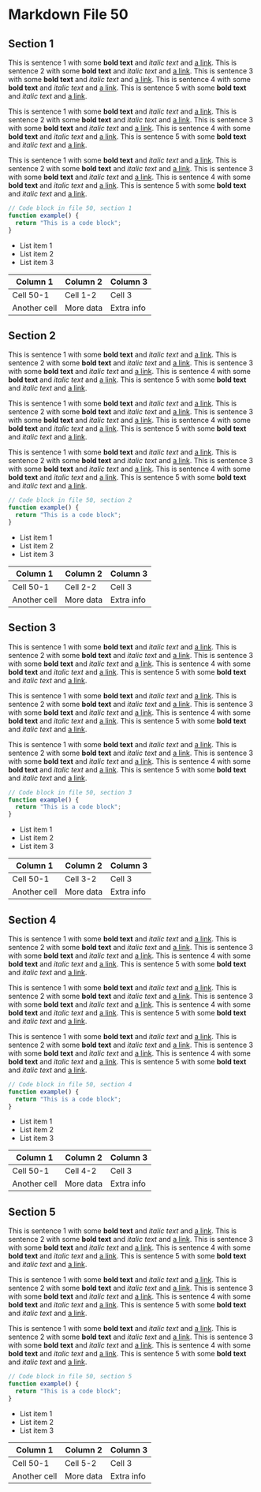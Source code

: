 # Markdown File 50


## Section 1

This is sentence 1 with some **bold text** and *italic text* and [a link](https://example.com/50/1/1/1). This is sentence 2 with some **bold text** and *italic text* and [a link](https://example.com/50/1/1/2). This is sentence 3 with some **bold text** and *italic text* and [a link](https://example.com/50/1/1/3). This is sentence 4 with some **bold text** and *italic text* and [a link](https://example.com/50/1/1/4). This is sentence 5 with some **bold text** and *italic text* and [a link](https://example.com/50/1/1/5). 

This is sentence 1 with some **bold text** and *italic text* and [a link](https://example.com/50/1/2/1). This is sentence 2 with some **bold text** and *italic text* and [a link](https://example.com/50/1/2/2). This is sentence 3 with some **bold text** and *italic text* and [a link](https://example.com/50/1/2/3). This is sentence 4 with some **bold text** and *italic text* and [a link](https://example.com/50/1/2/4). This is sentence 5 with some **bold text** and *italic text* and [a link](https://example.com/50/1/2/5). 

This is sentence 1 with some **bold text** and *italic text* and [a link](https://example.com/50/1/3/1). This is sentence 2 with some **bold text** and *italic text* and [a link](https://example.com/50/1/3/2). This is sentence 3 with some **bold text** and *italic text* and [a link](https://example.com/50/1/3/3). This is sentence 4 with some **bold text** and *italic text* and [a link](https://example.com/50/1/3/4). This is sentence 5 with some **bold text** and *italic text* and [a link](https://example.com/50/1/3/5). 

```javascript
// Code block in file 50, section 1
function example() {
  return "This is a code block";
}
```

- List item 1
- List item 2
- List item 3

| Column 1 | Column 2 | Column 3 |
| -------- | -------- | -------- |
| Cell 50-1 | Cell 1-2 | Cell 3 |
| Another cell | More data | Extra info |


## Section 2

This is sentence 1 with some **bold text** and *italic text* and [a link](https://example.com/50/2/1/1). This is sentence 2 with some **bold text** and *italic text* and [a link](https://example.com/50/2/1/2). This is sentence 3 with some **bold text** and *italic text* and [a link](https://example.com/50/2/1/3). This is sentence 4 with some **bold text** and *italic text* and [a link](https://example.com/50/2/1/4). This is sentence 5 with some **bold text** and *italic text* and [a link](https://example.com/50/2/1/5). 

This is sentence 1 with some **bold text** and *italic text* and [a link](https://example.com/50/2/2/1). This is sentence 2 with some **bold text** and *italic text* and [a link](https://example.com/50/2/2/2). This is sentence 3 with some **bold text** and *italic text* and [a link](https://example.com/50/2/2/3). This is sentence 4 with some **bold text** and *italic text* and [a link](https://example.com/50/2/2/4). This is sentence 5 with some **bold text** and *italic text* and [a link](https://example.com/50/2/2/5). 

This is sentence 1 with some **bold text** and *italic text* and [a link](https://example.com/50/2/3/1). This is sentence 2 with some **bold text** and *italic text* and [a link](https://example.com/50/2/3/2). This is sentence 3 with some **bold text** and *italic text* and [a link](https://example.com/50/2/3/3). This is sentence 4 with some **bold text** and *italic text* and [a link](https://example.com/50/2/3/4). This is sentence 5 with some **bold text** and *italic text* and [a link](https://example.com/50/2/3/5). 

```javascript
// Code block in file 50, section 2
function example() {
  return "This is a code block";
}
```

- List item 1
- List item 2
- List item 3

| Column 1 | Column 2 | Column 3 |
| -------- | -------- | -------- |
| Cell 50-1 | Cell 2-2 | Cell 3 |
| Another cell | More data | Extra info |


## Section 3

This is sentence 1 with some **bold text** and *italic text* and [a link](https://example.com/50/3/1/1). This is sentence 2 with some **bold text** and *italic text* and [a link](https://example.com/50/3/1/2). This is sentence 3 with some **bold text** and *italic text* and [a link](https://example.com/50/3/1/3). This is sentence 4 with some **bold text** and *italic text* and [a link](https://example.com/50/3/1/4). This is sentence 5 with some **bold text** and *italic text* and [a link](https://example.com/50/3/1/5). 

This is sentence 1 with some **bold text** and *italic text* and [a link](https://example.com/50/3/2/1). This is sentence 2 with some **bold text** and *italic text* and [a link](https://example.com/50/3/2/2). This is sentence 3 with some **bold text** and *italic text* and [a link](https://example.com/50/3/2/3). This is sentence 4 with some **bold text** and *italic text* and [a link](https://example.com/50/3/2/4). This is sentence 5 with some **bold text** and *italic text* and [a link](https://example.com/50/3/2/5). 

This is sentence 1 with some **bold text** and *italic text* and [a link](https://example.com/50/3/3/1). This is sentence 2 with some **bold text** and *italic text* and [a link](https://example.com/50/3/3/2). This is sentence 3 with some **bold text** and *italic text* and [a link](https://example.com/50/3/3/3). This is sentence 4 with some **bold text** and *italic text* and [a link](https://example.com/50/3/3/4). This is sentence 5 with some **bold text** and *italic text* and [a link](https://example.com/50/3/3/5). 

```javascript
// Code block in file 50, section 3
function example() {
  return "This is a code block";
}
```

- List item 1
- List item 2
- List item 3

| Column 1 | Column 2 | Column 3 |
| -------- | -------- | -------- |
| Cell 50-1 | Cell 3-2 | Cell 3 |
| Another cell | More data | Extra info |


## Section 4

This is sentence 1 with some **bold text** and *italic text* and [a link](https://example.com/50/4/1/1). This is sentence 2 with some **bold text** and *italic text* and [a link](https://example.com/50/4/1/2). This is sentence 3 with some **bold text** and *italic text* and [a link](https://example.com/50/4/1/3). This is sentence 4 with some **bold text** and *italic text* and [a link](https://example.com/50/4/1/4). This is sentence 5 with some **bold text** and *italic text* and [a link](https://example.com/50/4/1/5). 

This is sentence 1 with some **bold text** and *italic text* and [a link](https://example.com/50/4/2/1). This is sentence 2 with some **bold text** and *italic text* and [a link](https://example.com/50/4/2/2). This is sentence 3 with some **bold text** and *italic text* and [a link](https://example.com/50/4/2/3). This is sentence 4 with some **bold text** and *italic text* and [a link](https://example.com/50/4/2/4). This is sentence 5 with some **bold text** and *italic text* and [a link](https://example.com/50/4/2/5). 

This is sentence 1 with some **bold text** and *italic text* and [a link](https://example.com/50/4/3/1). This is sentence 2 with some **bold text** and *italic text* and [a link](https://example.com/50/4/3/2). This is sentence 3 with some **bold text** and *italic text* and [a link](https://example.com/50/4/3/3). This is sentence 4 with some **bold text** and *italic text* and [a link](https://example.com/50/4/3/4). This is sentence 5 with some **bold text** and *italic text* and [a link](https://example.com/50/4/3/5). 

```javascript
// Code block in file 50, section 4
function example() {
  return "This is a code block";
}
```

- List item 1
- List item 2
- List item 3

| Column 1 | Column 2 | Column 3 |
| -------- | -------- | -------- |
| Cell 50-1 | Cell 4-2 | Cell 3 |
| Another cell | More data | Extra info |


## Section 5

This is sentence 1 with some **bold text** and *italic text* and [a link](https://example.com/50/5/1/1). This is sentence 2 with some **bold text** and *italic text* and [a link](https://example.com/50/5/1/2). This is sentence 3 with some **bold text** and *italic text* and [a link](https://example.com/50/5/1/3). This is sentence 4 with some **bold text** and *italic text* and [a link](https://example.com/50/5/1/4). This is sentence 5 with some **bold text** and *italic text* and [a link](https://example.com/50/5/1/5). 

This is sentence 1 with some **bold text** and *italic text* and [a link](https://example.com/50/5/2/1). This is sentence 2 with some **bold text** and *italic text* and [a link](https://example.com/50/5/2/2). This is sentence 3 with some **bold text** and *italic text* and [a link](https://example.com/50/5/2/3). This is sentence 4 with some **bold text** and *italic text* and [a link](https://example.com/50/5/2/4). This is sentence 5 with some **bold text** and *italic text* and [a link](https://example.com/50/5/2/5). 

This is sentence 1 with some **bold text** and *italic text* and [a link](https://example.com/50/5/3/1). This is sentence 2 with some **bold text** and *italic text* and [a link](https://example.com/50/5/3/2). This is sentence 3 with some **bold text** and *italic text* and [a link](https://example.com/50/5/3/3). This is sentence 4 with some **bold text** and *italic text* and [a link](https://example.com/50/5/3/4). This is sentence 5 with some **bold text** and *italic text* and [a link](https://example.com/50/5/3/5). 

```javascript
// Code block in file 50, section 5
function example() {
  return "This is a code block";
}
```

- List item 1
- List item 2
- List item 3

| Column 1 | Column 2 | Column 3 |
| -------- | -------- | -------- |
| Cell 50-1 | Cell 5-2 | Cell 3 |
| Another cell | More data | Extra info |

